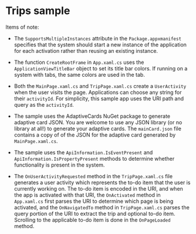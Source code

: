 # Trips sample

Items of note:

* The `SupportsMultipleInstances` attribute in the `Package.appxmanifest`
    specifies that the system should start a new instance of the application
    for each activation rather than reusing an existing instance.

* The function `CreateRootFrame` in `App.xaml.cs` uses the `ApplicationViewTitleBar`
    object to set its title bar colors. If running on a system with tabs,
    the same colors are used in the tab.

* Both the `MainPage.xaml.cs` and `TripPage.xaml.cs` create a `UserActivity`
    when the user visits the page. Applications can choose any string for
    their `activityId`. For simplicity,
    this sample app uses the URI path and query as the `activityId`.

* The sample uses the AdaptiveCards NuGet package to generate adaptive card JSON.
    You are welcome to use any JSON library (or no library at all!)
    to generate your adaptive cards.
    The `mainCard.json` file contains a copy of of the JSON for the
    adaptive card generated by `MainPage.xaml.cs`.

* The sample uses the `ApiInformation.IsEventPresent` and
    `ApiInformation.IsPropertyPresent` methods to determine whether
    functionality is present in the system.

* The `OnUserActivityRequested` method in the `TripPage.xaml.cs` file
    generates a user activity which represents the to-do item that the
    user is currently working on. The to-do item is encoded in the URI,
    and when the app is activated with that URI, the `OnActivated` method
    in `App.xaml.cs` first parses the URI to determine which page is being
    activated, and the `OnNavigatedTo` method in `TripPage.xaml.cs`
    parses the query portion of the URI to extract the trip and optional
    to-do item. Scrolling to the applicable to-do item is done in
    the `OnPageLoaded` method.

